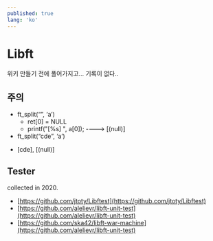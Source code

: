 ```yaml
---
published: true
lang: 'ko'
---
```

# Libft
위키 만들기 전에 풀어가지고... 기록이 없다..

## 주의
* ft_split(“”, ‘a’)
  - ret[0] = NULL
  - printf("[%s] ", a[0]); ---->   [(null)]
* ft_split(“cde”, ‘a’)
-  [cde], [(null)]

## Tester
collected in 2020.<br>
- [https://github.com/jtoty/Libftest](https://github.com/jtoty/Libftest)
- [https://github.com/alelievr/libft-unit-test](https://github.com/alelievr/libft-unit-test)
- [https://github.com/ska42/libft-war-machine](https://github.com/alelievr/libft-unit-test)
